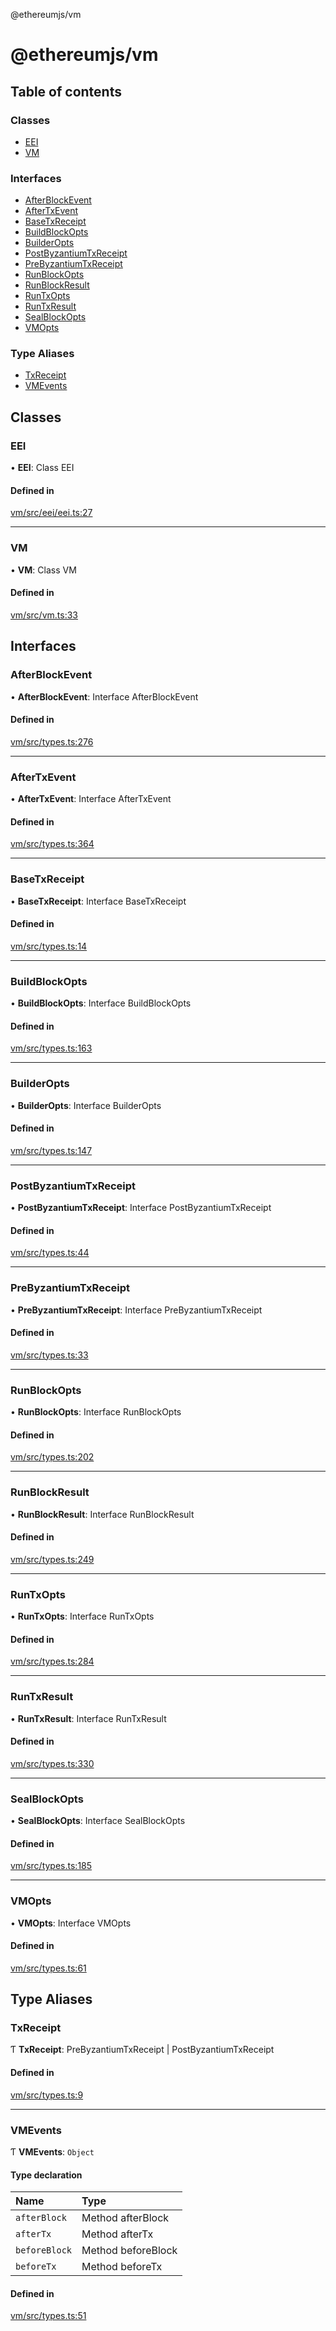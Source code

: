 @ethereumjs/vm

# @ethereumjs/vm

## Table of contents

### Classes

- [EEI](undefined)
- [VM](undefined)

### Interfaces

- [AfterBlockEvent](undefined)
- [AfterTxEvent](undefined)
- [BaseTxReceipt](undefined)
- [BuildBlockOpts](undefined)
- [BuilderOpts](undefined)
- [PostByzantiumTxReceipt](undefined)
- [PreByzantiumTxReceipt](undefined)
- [RunBlockOpts](undefined)
- [RunBlockResult](undefined)
- [RunTxOpts](undefined)
- [RunTxResult](undefined)
- [SealBlockOpts](undefined)
- [VMOpts](undefined)

### Type Aliases

- [TxReceipt](undefined)
- [VMEvents](undefined)

## Classes

### EEI

• **EEI**: Class EEI

#### Defined in

[vm/src/eei/eei.ts:27](https://github.com/ethereumjs/ethereumjs-monorepo/blob/master/packages/vm/src/eei/eei.ts#L27)

___

### VM

• **VM**: Class VM

#### Defined in

[vm/src/vm.ts:33](https://github.com/ethereumjs/ethereumjs-monorepo/blob/master/packages/vm/src/vm.ts#L33)

## Interfaces

### AfterBlockEvent

• **AfterBlockEvent**: Interface AfterBlockEvent

#### Defined in

[vm/src/types.ts:276](https://github.com/ethereumjs/ethereumjs-monorepo/blob/master/packages/vm/src/types.ts#L276)

___

### AfterTxEvent

• **AfterTxEvent**: Interface AfterTxEvent

#### Defined in

[vm/src/types.ts:364](https://github.com/ethereumjs/ethereumjs-monorepo/blob/master/packages/vm/src/types.ts#L364)

___

### BaseTxReceipt

• **BaseTxReceipt**: Interface BaseTxReceipt

#### Defined in

[vm/src/types.ts:14](https://github.com/ethereumjs/ethereumjs-monorepo/blob/master/packages/vm/src/types.ts#L14)

___

### BuildBlockOpts

• **BuildBlockOpts**: Interface BuildBlockOpts

#### Defined in

[vm/src/types.ts:163](https://github.com/ethereumjs/ethereumjs-monorepo/blob/master/packages/vm/src/types.ts#L163)

___

### BuilderOpts

• **BuilderOpts**: Interface BuilderOpts

#### Defined in

[vm/src/types.ts:147](https://github.com/ethereumjs/ethereumjs-monorepo/blob/master/packages/vm/src/types.ts#L147)

___

### PostByzantiumTxReceipt

• **PostByzantiumTxReceipt**: Interface PostByzantiumTxReceipt

#### Defined in

[vm/src/types.ts:44](https://github.com/ethereumjs/ethereumjs-monorepo/blob/master/packages/vm/src/types.ts#L44)

___

### PreByzantiumTxReceipt

• **PreByzantiumTxReceipt**: Interface PreByzantiumTxReceipt

#### Defined in

[vm/src/types.ts:33](https://github.com/ethereumjs/ethereumjs-monorepo/blob/master/packages/vm/src/types.ts#L33)

___

### RunBlockOpts

• **RunBlockOpts**: Interface RunBlockOpts

#### Defined in

[vm/src/types.ts:202](https://github.com/ethereumjs/ethereumjs-monorepo/blob/master/packages/vm/src/types.ts#L202)

___

### RunBlockResult

• **RunBlockResult**: Interface RunBlockResult

#### Defined in

[vm/src/types.ts:249](https://github.com/ethereumjs/ethereumjs-monorepo/blob/master/packages/vm/src/types.ts#L249)

___

### RunTxOpts

• **RunTxOpts**: Interface RunTxOpts

#### Defined in

[vm/src/types.ts:284](https://github.com/ethereumjs/ethereumjs-monorepo/blob/master/packages/vm/src/types.ts#L284)

___

### RunTxResult

• **RunTxResult**: Interface RunTxResult

#### Defined in

[vm/src/types.ts:330](https://github.com/ethereumjs/ethereumjs-monorepo/blob/master/packages/vm/src/types.ts#L330)

___

### SealBlockOpts

• **SealBlockOpts**: Interface SealBlockOpts

#### Defined in

[vm/src/types.ts:185](https://github.com/ethereumjs/ethereumjs-monorepo/blob/master/packages/vm/src/types.ts#L185)

___

### VMOpts

• **VMOpts**: Interface VMOpts

#### Defined in

[vm/src/types.ts:61](https://github.com/ethereumjs/ethereumjs-monorepo/blob/master/packages/vm/src/types.ts#L61)

## Type Aliases

### TxReceipt

Ƭ **TxReceipt**: PreByzantiumTxReceipt \| PostByzantiumTxReceipt

#### Defined in

[vm/src/types.ts:9](https://github.com/ethereumjs/ethereumjs-monorepo/blob/master/packages/vm/src/types.ts#L9)

___

### VMEvents

Ƭ **VMEvents**: `Object`

#### Type declaration

| Name | Type |
| :------ | :------ |
| `afterBlock` | Method afterBlock |
| `afterTx` | Method afterTx |
| `beforeBlock` | Method beforeBlock |
| `beforeTx` | Method beforeTx |

#### Defined in

[vm/src/types.ts:51](https://github.com/ethereumjs/ethereumjs-monorepo/blob/master/packages/vm/src/types.ts#L51)
